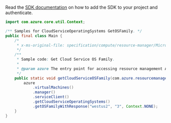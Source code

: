 Read the [SDK documentation](https://github.com/Azure/azure-sdk-for-java/blob/azure-resourcemanager_2.15.0/sdk/resourcemanager/azure-resourcemanager/README.md) on how to add the SDK to your project and authenticate.

```java
import com.azure.core.util.Context;

/** Samples for CloudServiceOperatingSystems GetOSFamily. */
public final class Main {
    /*
     * x-ms-original-file: specification/compute/resource-manager/Microsoft.Compute/stable/2021-03-01/examples/GetCloudServiceOSFamily.json
     */
    /**
     * Sample code: Get Cloud Service OS Family.
     *
     * @param azure The entry point for accessing resource management APIs in Azure.
     */
    public static void getCloudServiceOSFamily(com.azure.resourcemanager.AzureResourceManager azure) {
        azure
            .virtualMachines()
            .manager()
            .serviceClient()
            .getCloudServiceOperatingSystems()
            .getOSFamilyWithResponse("westus2", "3", Context.NONE);
    }
}
```
